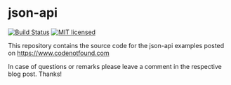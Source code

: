 # json-api

[![Build Status](https://travis-ci.org/code-not-found/json-api.svg?branch=master)](https://travis-ci.org/code-not-found/json-api)
[![MIT licensed](https://img.shields.io/badge/license-MIT-blue.svg)](./LICENSE)

This repository contains the source code for the json-api examples posted on https://www.codenotfound.com

In case of questions or remarks please leave a comment in the respective blog post. Thanks!
